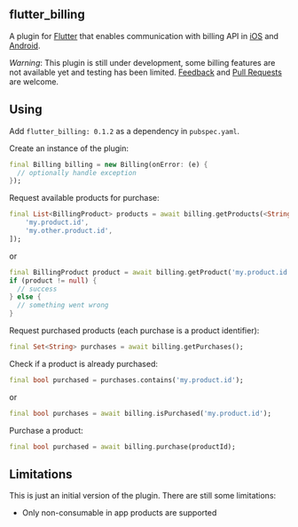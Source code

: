 ## flutter_billing
A plugin for [Flutter](https://flutter.io) that enables communication with billing API in 
[iOS](https://developer.apple.com/in-app-purchase/) and 
[Android](https://developer.android.com/google/play/billing/billing_integrate.html).

*Warning*: This plugin is still under development, some billing features are not available yet and
testing has been limited.
[Feedback](https://github.com/VolodymyrLykhonis/flutter_billing/issues) and
[Pull Requests](https://github.com/VolodymyrLykhonis/flutter_billing/pulls) are welcome.

## Using
Add `flutter_billing: 0.1.2` as a dependency in `pubspec.yaml`.

Create an instance of the plugin:
```dart
final Billing billing = new Billing(onError: (e) {
  // optionally handle exception
});
```

Request available products for purchase:
```dart
final List<BillingProduct> products = await billing.getProducts(<String>[
    'my.product.id',
    'my.other.product.id',
]);
```
or
```dart
final BillingProduct product = await billing.getProduct('my.product.id');
if (product != null) {
  // success
} else {
  // something went wrong
}
```

Request purchased products (each purchase is a product identifier):
```dart
final Set<String> purchases = await billing.getPurchases();
```

Check if a product is already purchased:
```dart
final bool purchased = purchases.contains('my.product.id');
```
or
```dart
final bool purchases = await billing.isPurchased('my.product.id');
```

Purchase a product:
```dart
final bool purchased = await billing.purchase(productId);
```

## Limitations
This is just an initial version of the plugin. There are still some limitations:

- Only non-consumable in app products are supported
